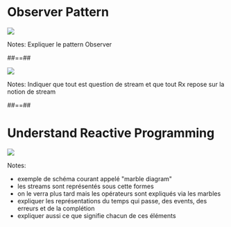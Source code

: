 # Observer Pattern

<div class="full-center">
 <img src="./assets/images/Pattern-Observer.png">
</div>

Notes:
Expliquer le pattern Observer

##==##

<div class="full-center">
 <img class="h-600" src="./assets/images/everything-stream.jpeg">
</div>

Notes:
Indiquer que tout est question de stream et que tout Rx repose sur la notion de stream

##==##

# Understand Reactive Programming

<div class="full-center">
 <img src="./assets/images/Stream-explanation.png">
</div>

Notes:

- exemple de schéma courant appelé "marble diagram"
- les streams sont représentés sous cette formes
- on le verra plus tard mais les opérateurs sont expliqués via les marbles
- expliquer les représentations du temps qui passe, des events, des erreurs et de la complétion
- expliquer aussi ce que signifie chacun de ces éléments
